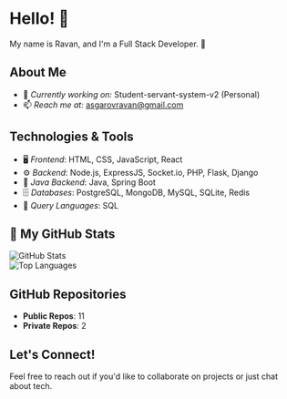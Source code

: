 # Hello! 👋  
My name is Ravan, and I'm a Full Stack Developer. 🚀  

## About Me  
- 💼 *Currently working on:* Student-servant-system-v2 (Personal)  
- 📫 *Reach me at:* [asgarovravan@gmail.com](mailto:asgarovravan@gmail.com)  

## Technologies & Tools  
- 🖥 *Frontend*: HTML, CSS, JavaScript, React  
- ⚙ *Backend*: Node.js, ExpressJS, Socket.io, PHP, Flask, Django  
- 🚀 *Java Backend*: Java, Spring Boot  
- 🗄 *Databases*: PostgreSQL, MongoDB, MySQL, SQLite, Redis  
- 🧳 *Query Languages*: SQL  

## 📂 My GitHub Stats  
![GitHub Stats](https://github-readme-stats.vercel.app/api?username=21Ravan12&show_icons=true&theme=dark)  
![Top Languages](https://github-readme-stats.vercel.app/api/top-langs/?username=21Ravan12&layout=compact&theme=dark)  


## GitHub Repositories  
- **Public Repos**: 11  
- **Private Repos**: 2 

## Let's Connect!  
Feel free to reach out if you'd like to collaborate on projects or just chat about tech.
